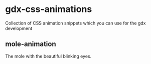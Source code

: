 # gdx-css-animations
Collection of CSS animation snippets which you can use for the gdx development

## mole-animation
The mole with the beautiful blinking eyes.
